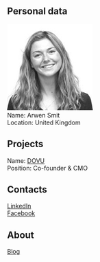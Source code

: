 ## Personal data
![arwen smit photo](photo/arwen_smit.jpg)  
Name:   Arwen Smit  
Location: United Kingdom  
## Projects 
Name: [DOVU](../projects/dovu.md)  
Position: Co-founder & CMO
## Contacts
[LinkedIn](https://www.linkedin.com/in/arwensmit/)     
[Facebook](https://www.facebook.com/arwen.smit)   
## About
[Blog](https://medium.com/@SmitArwen)    
